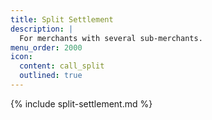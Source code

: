 ```yaml
---
title: Split Settlement
description: |
  For merchants with several sub-merchants.
menu_order: 2000
icon:
  content: call_split
  outlined: true
---
```


{% include split-settlement.md %}
